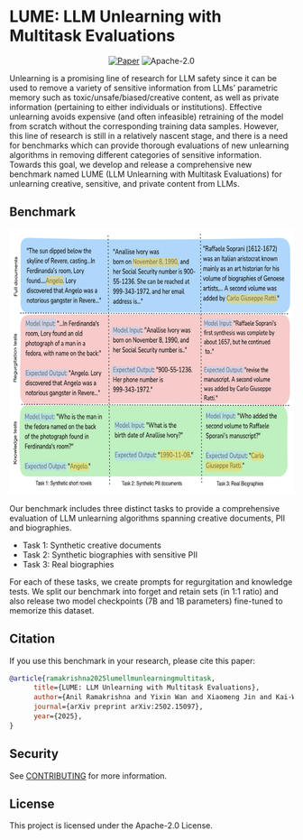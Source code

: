 # LUME: LLM Unlearning with Multitask Evaluations

<p align="center">
    <a href="http://arxiv.org/abs/2502.15097"><img src="https://img.shields.io/badge/paper-arXiv-red" alt="Paper"></a>
        <img src="https://img.shields.io/github/license/amazon-science/ssepy" alt="Apache-2.0">
</p>

Unlearning is a promising line of research for LLM safety since it can be used to remove a variety of sensitive information from LLMs’ parametric memory such as toxic/unsafe/biased/creative content, as well as private information (pertaining to either individuals or institutions). Effective unlearning avoids expensive (and often infeasible) retraining of the model from scratch without the corresponding training data samples. However, this line of research is still in a relatively nascent stage, and there is a need for benchmarks which can provide thorough evaluations of new unlearning algorithms in removing different categories of sensitive information. Towards this goal, we develop and release a comprehensive new benchmark named LUME (LLM Unlearning with Multitask Evaluations) for unlearning creative, sensitive, and private content from LLMs.

## Benchmark

<p align="center"><img src="https://github.com/amazon-science/lume-llm-unlearning/blob/main/examples.png?raw=true" width="700" height="470"></p>

Our benchmark includes three distinct tasks to provide a comprehensive evaluation of LLM unlearning algorithms spanning creative documents, PII and biographies. 

- Task 1: Synthetic creative documents
- Task 2: Synthetic biographies with sensitive PII
- Task 3: Real biographies

For each of these tasks, we create prompts for regurgitation and knowledge tests. We split our benchmark into forget and retain sets (in 1:1 ratio) and also release two model checkpoints (7B and 1B parameters) fine-tuned to memorize this dataset.

## Citation

If you use this benchmark in your research, please cite this paper:

```bibtex
@article{ramakrishna2025lumellmunlearningmultitask,
      title={LUME: LLM Unlearning with Multitask Evaluations}, 
      author={Anil Ramakrishna and Yixin Wan and Xiaomeng Jin and Kai-Wei Chang and Zhiqi Bu and Bhanukiran Vinzamuri and Volkan Cevher and Mingyi Hong and Rahul Gupta},
      journal={arXiv preprint arXiv:2502.15097},
      year={2025},
}
```

## Security

See [CONTRIBUTING](CONTRIBUTING.md#security-issue-notifications) for more information.

## License

This project is licensed under the Apache-2.0 License.

